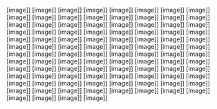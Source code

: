 [image]]
[image]]
[image]]
[image]]
[image]]
[image]]
[image]]
[image]]
[image]]
[image]]
[image]]
[image]]
[image]]
[image]]
[image]]
[image]]
[image]]
[image]]
[image]]
[image]]
[image]]
[image]]
[image]]
[image]]
[image]]
[image]]
[image]]
[image]]
[image]]
[image]]
[image]]
[image]]
[image]]
[image]]
[image]]
[image]]
[image]]
[image]]
[image]]
[image]]
[image]]
[image]]
[image]]
[image]]
[image]]
[image]]
[image]]
[image]]
[image]]
[image]]
[image]]
[image]]
[image]]
[image]]
[image]]
[image]]
[image]]
[image]]
[image]]
[image]]
[image]]
[image]]
[image]]
[image]]
[image]]
[image]]
[image]]
[image]]
[image]]
[image]]
[image]]
[image]]
[image]]
[image]]
[image]]
[image]]
[image]]
[image]]
[image]]
[image]]
[image]]
[image]]
[image]]
[image]]
[image]]
[image]]
[image]]
[image]]
[image]]
[image]]
[image]]
[image]]
[image]]
[image]]
[image]]
[image]]
[image]]
[image]]
[image]]
[image]]

<!---
simsery/simsery is a ✨ special ✨ repository because its `README.md` (this file) appears on your GitHub profile.
You can click the Preview link to take a look at your changes.
--->
